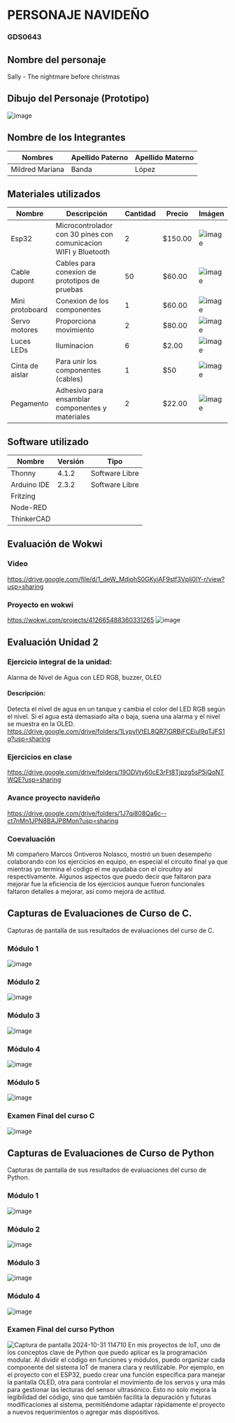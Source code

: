 # PERSONAJE NAVIDEÑO
### GDS0643

## Nombre del personaje 

Sally - The nightmare before christmas
## Dibujo del Personaje (Prototipo)
![image](https://github.com/user-attachments/assets/efc82025-4739-4d64-9a1b-d1deeecad3f5)

##  Nombre de los Integrantes

| Nombres | Apellido Paterno | Apellido Materno |
|--------|---|---|
|Mildred Mariana|Banda|López|


## Materiales utilizados
| Nombre | Descripción | Cantidad | Precio | Imágen |
|--------|-------------|----------|--------|--------|
|Esp32|Microcontrolador con 30 pines con comunicacion WIFI y Bluetooth|2|$150.00|![image](https://github.com/user-attachments/assets/df91d5da-c76c-42f4-945f-4bca62689af5)|
|Cable dupont|Cables para conexion de prototipos de pruebas|50|$60.00|![image](https://github.com/user-attachments/assets/436e2323-a7d6-4ebb-9738-67a160eac871) |
|Mini protoboard |Conexion de los componentes|1|$60.00|![image](https://github.com/user-attachments/assets/887b645c-5839-40fe-9063-896cccbda2d4)|
|Servo motores|Proporciona movimiento|2|$80.00|![image](https://github.com/user-attachments/assets/1467f67f-0b62-4651-a259-4073f8d0f8d1)|
|Luces LEDs |Iluminacion|6|$2.00|![image](https://github.com/user-attachments/assets/a3b6b46e-6fbc-4921-af9d-6e3cd34cd456)|
|Cinta de aislar |Para unir los componentes (cables)|1|$50|![image](https://github.com/user-attachments/assets/1c87c2e6-8eb1-4960-ba99-a2c2fc5f7e1b)|
|Pegamento|Adhesivo para ensamblar componentes y materiales|2|$22.00|![image](https://github.com/user-attachments/assets/86a029f4-7385-4a96-bdc4-d5ed4ad478ca)|


## Software utilizado
| Nombre | Versión | Tipo |
|--------|---------|------|
|Thonny|4.1.2|Software Libre|
|Arduino IDE|2.3.2|Software Libre|
|Fritzing|||
|Node-RED|||
|ThinkerCAD|||


## Evaluación de Wokwi
### Video
https://drive.google.com/file/d/1_deW_MdjohS0GKyiAF9stf3Vplj0IY-r/view?usp=sharing
### Proyecto en wokwi
https://wokwi.com/projects/412665488360331265
![image](https://github.com/user-attachments/assets/1cb23b8e-546b-4b84-b908-ade2a3411422)

## Evaluación Unidad 2
### Ejercicio integral de la unidad:
Alarma de Nivel de Agua con LED RGB, buzzer, OLED
#### Descripción:
Detecta el nivel de agua en un tanque y cambia el color del LED RGB según el nivel. Si el agua está demasiado alta o baja, suena una alarma y el nivel se muestra en la OLED.
https://drive.google.com/drive/folders/1LypyIVtEL8QR7jGRBjFCEiuI9qTJFS1q?usp=sharing

### Ejercicios en clase
https://drive.google.com/drive/folders/19ODVty60cE3rFt8Tjpzg5sP5jQoNTWQE?usp=sharing

### Avance proyecto navideño
https://drive.google.com/drive/folders/1J7qj808Qa6c--ct7nMn1JPN8BAJP8Mon?usp=sharing

### Coevaluación
Mi compañero Marcos Ontiveros Nolasco, mostró un buen desempeño colaborando con los ejercicios en equipo, en especial el circuito final ya que mientras yo termina el codigo el me ayudaba con el circuitoy así respectivamente. Algunos aspectos que puedo decir que faltaron para mejorar fue la eficiencia de los ejercicios aunque fueron funcionales faltaron detalles a mejorar, así como mejora de actitud.


## Capturas de Evaluaciones de Curso de C.
Capturas de pantalla de sus resultados de evaluaciones del curso de C.
### Módulo 1
![image](https://github.com/user-attachments/assets/4a5bf9b5-fee8-4844-8868-70216edc4b7f)
### Módulo 2
![image](https://github.com/user-attachments/assets/f44ff7bf-d481-47fe-8213-f783b3de7d14)
### Módulo 3
![image](https://github.com/user-attachments/assets/51bd972d-8307-428a-accd-0dc890b1335f)
### Módulo 4
![image](https://github.com/user-attachments/assets/db94ea21-924c-4922-ace7-c57747a48d76)
### Módulo 5
![image](https://github.com/user-attachments/assets/99107f5f-8fb8-4f31-bd13-ca336c9ba3a8)
### Examen Final del curso C
![image](https://github.com/user-attachments/assets/363d8143-fc38-4ea5-a646-1aefe1dfad5e)


## Capturas de Evaluaciones de Curso de Python
Capturas de pantalla de sus resultados de evaluaciones del curso de Python.
### Módulo 1
![image](https://github.com/user-attachments/assets/ea6ec42c-0c03-44a9-abcc-8a79047bd029)
### Módulo 2
![image](https://github.com/user-attachments/assets/95aebaa1-6171-4635-b409-1ba3ce681bc5)
### Módulo 3
![image](https://github.com/user-attachments/assets/33af5500-4493-4dae-a6c5-4073703b8799)
### Módulo 4
![image](https://github.com/user-attachments/assets/6ac10ca6-58ce-4b1c-a274-fa3d7685be32)
### Examen Final del curso Python
![Captura de pantalla 2024-10-31 114710](https://github.com/user-attachments/assets/4aa11c18-cbf5-42df-895c-e6efcd7e5990)
En mis proyectos de IoT, uno de los conceptos clave de Python que puedo aplicar es la programación modular. Al dividir el código en funciones y módulos, puedo organizar cada componente del sistema IoT de manera clara y reutilizable. Por ejemplo, en el proyecto con el ESP32, puedo crear una función específica para manejar la pantalla OLED, otra para controlar el movimiento de los servos y una más para gestionar las lecturas del sensor ultrasónico. Esto no solo mejora la legibilidad del código, sino que también facilita la depuración y futuras modificaciones al sistema, permitiéndome adaptar rápidamente el proyecto a nuevos requerimientos o agregar más dispositivos.


